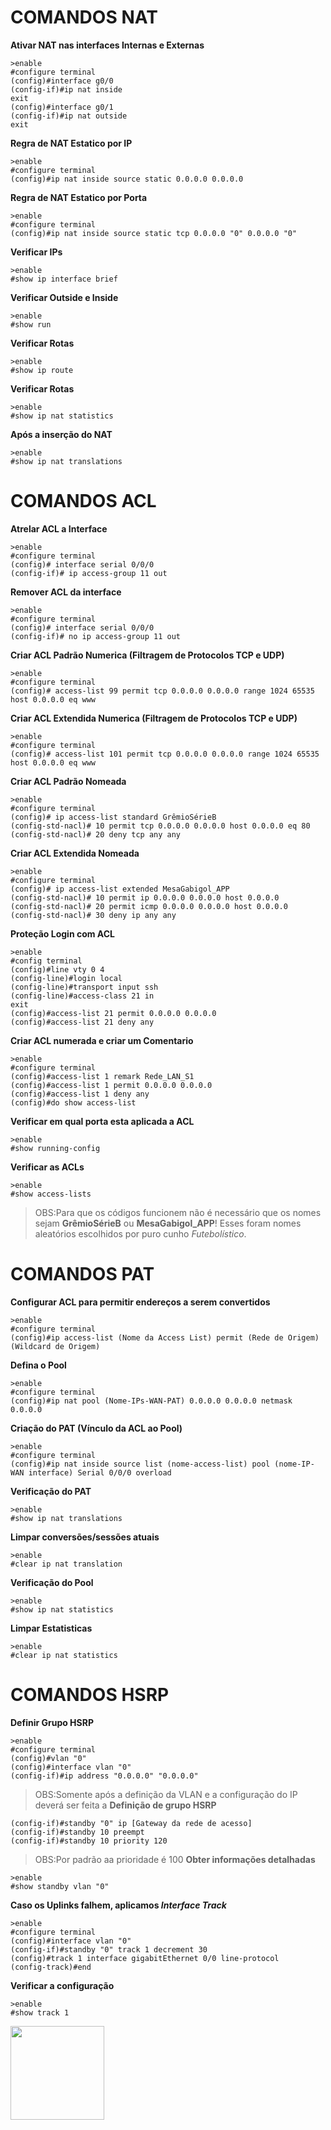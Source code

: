 # COMANDOS NAT
**Ativar NAT nas interfaces Internas e Externas**
```
>enable
#configure terminal
(config)#interface g0/0
(config-if)#ip nat inside
exit
(config)#interface g0/1
(config-if)#ip nat outside
exit
```
**Regra de NAT Estatico por IP**
```
>enable
#configure terminal
(config)#ip nat inside source static 0.0.0.0 0.0.0.0
```
**Regra de NAT Estatico por Porta**
```
>enable
#configure terminal
(config)#ip nat inside source static tcp 0.0.0.0 "0" 0.0.0.0 "0"
```
**Verificar IPs**
```
>enable
#show ip interface brief
```
**Verificar Outside e Inside**
```
>enable
#show run
```
**Verificar Rotas**
```
>enable
#show ip route
```
**Verificar Rotas**
```
>enable
#show ip nat statistics
```
**Após a inserção do NAT**
```
>enable
#show ip nat translations
```
# COMANDOS ACL
**Atrelar ACL a Interface**
```
>enable
#configure terminal
(config)# interface serial 0/0/0
(config-if)# ip access-group 11 out
```
**Remover ACL da interface**
```
>enable
#configure terminal
(config)# interface serial 0/0/0
(config-if)# no ip access-group 11 out
```
**Criar ACL Padrão Numerica (Filtragem de Protocolos TCP e UDP)**
```
>enable
#configure terminal
(config)# access-list 99 permit tcp 0.0.0.0 0.0.0.0 range 1024 65535 host 0.0.0.0 eq www
```
**Criar ACL Extendida Numerica (Filtragem de Protocolos TCP e UDP)**
```
>enable
#configure terminal
(config)# access-list 101 permit tcp 0.0.0.0 0.0.0.0 range 1024 65535 host 0.0.0.0 eq www
```
**Criar ACL Padrão Nomeada**
```
>enable
#configure terminal
(config)# ip access-list standard GrêmioSérieB
(config-std-nacl)# 10 permit tcp 0.0.0.0 0.0.0.0 host 0.0.0.0 eq 80
(config-std-nacl)# 20 deny tcp any any

```
**Criar ACL Extendida Nomeada**
```
>enable
#configure terminal
(config)# ip access-list extended MesaGabigol_APP
(config-std-nacl)# 10 permit ip 0.0.0.0 0.0.0.0 host 0.0.0.0
(config-std-nacl)# 20 permit icmp 0.0.0.0 0.0.0.0 host 0.0.0.0
(config-std-nacl)# 30 deny ip any any
```
**Proteção Login com ACL**
```
>enable
#config terminal
(config)#line vty 0 4
(config-line)#login local
(config-line)#transport input ssh
(config-line)#access-class 21 in
exit
(config)#access-list 21 permit 0.0.0.0 0.0.0.0
(config)#access-list 21 deny any
```
**Criar ACL numerada e criar um Comentario**
```
>enable
#configure terminal
(config)#access-list 1 remark Rede_LAN_S1
(config)#access-list 1 permit 0.0.0.0 0.0.0.0
(config)#access-list 1 deny any
(config)#do show access-list
```
**Verificar em qual porta esta aplicada a ACL**
```
>enable
#show running-config
```
**Verificar as ACLs**
```
>enable
#show access-lists 
```
>OBS:Para que os códigos funcionem não é necessário que os nomes sejam **GrêmioSérieB** ou **MesaGabigol_APP**!
Esses foram nomes aleatórios escolhidos por puro cunho _Futebolístico_. 

# COMANDOS PAT
**Configurar ACL para permitir endereços a serem convertidos**
```
>enable
#configure terminal
(config)#ip access-list (Nome da Access List) permit (Rede de Origem) (Wildcard de Origem) 
```
**Defina o Pool**
```
>enable
#configure terminal
(config)#ip nat pool (Nome-IPs-WAN-PAT) 0.0.0.0 0.0.0.0 netmask 0.0.0.0
```
**Criação do PAT (Vínculo da ACL ao Pool)**
```
>enable
#configure terminal
(config)#ip nat inside source list (nome-access-list) pool (nome-IP-WAN interface) Serial 0/0/0 overload
```
**Verificação do PAT**
```
>enable
#show ip nat translations 
```
**Limpar conversões/sessões atuais**
```
>enable
#clear ip nat translation 
```
**Verificação do Pool**
```
>enable
#show ip nat statistics
```
**Limpar Estatisticas**
```
>enable
#clear ip nat statistics
```


# COMANDOS HSRP
**Definir Grupo HSRP**
```
>enable
#configure terminal
(config)#vlan "0"
(config)#interface vlan "0"
(config-if)#ip address "0.0.0.0" "0.0.0.0"
```
>OBS:Somente após a definição da VLAN e a configuração do IP deverá ser feita a **Definição de grupo HSRP**
```
(config-if)#standby "0" ip [Gateway da rede de acesso] 
(config-if)#standby 10 preempt
(config-if)#standby 10 priority 120
```
>OBS:Por padrão aa prioridade é 100
**Obter informações detalhadas**
```
>enable
#show standby vlan "0"
```
**Caso os Uplinks falhem, aplicamos _Interface Track_**
```
>enable
#configure terminal
(config)#interface vlan "0"
(config-if)#standby "0" track 1 decrement 30
(config)#track 1 interface gigabitEthernet 0/0 line-protocol
(config-track)#end
```
**Verificar a configuração**
```
>enable
#show track 1
```










<img src="https://media3.giphy.com/media/3o7bu3XilJ5BOiSGic/giphy.gif?cid=ecf05e47gds2nlhmmv31k1o1ibypgrbo2ai2lf3m08kg35rx&rid=giphy.gif&ct=g" width="150">
